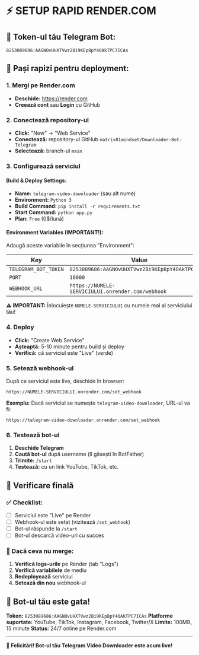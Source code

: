 # ⚡ SETUP RAPID RENDER.COM

## 🔑 Token-ul tău Telegram Bot:
```
8253089686:AAGNOvUHXTVwz2Bi9KEpBpY4OAkTPC7ICAs
```

## 🚀 Pași rapizi pentru deployment:

### 1. Mergi pe Render.com
- **Deschide:** https://render.com
- **Creează cont** sau **Login** cu GitHub

### 2. Conectează repository-ul
- **Click:** "New" → "Web Service"
- **Conectează:** repository-ul GitHub `matrix01mindset/Downloader-Bot-Telegram`
- **Selectează:** branch-ul `main`

### 3. Configurează serviciul

#### **Build & Deploy Settings:**
- **Name:** `telegram-video-downloader` (sau alt nume)
- **Environment:** `Python 3`
- **Build Command:** `pip install -r requirements.txt`
- **Start Command:** `python app.py`
- **Plan:** `Free` (0$/lună)

#### **Environment Variables (IMPORTANT!):**
Adaugă aceste variabile în secțiunea "Environment":

| Key | Value |
|-----|-------|
| `TELEGRAM_BOT_TOKEN` | `8253089686:AAGNOvUHXTVwz2Bi9KEpBpY4OAkTPC7ICAs` |
| `PORT` | `10000` |
| `WEBHOOK_URL` | `https://NUMELE-SERVICIULUI.onrender.com/webhook` |

**⚠️ IMPORTANT:** Înlocuiește `NUMELE-SERVICIULUI` cu numele real al serviciului tău!

### 4. Deploy
- **Click:** "Create Web Service"
- **Așteaptă:** 5-10 minute pentru build și deploy
- **Verifică:** că serviciul este "Live" (verde)

### 5. Setează webhook-ul

După ce serviciul este live, deschide în browser:
```
https://NUMELE-SERVICIULUI.onrender.com/set_webhook
```

**Exemplu:** Dacă serviciul se numește `telegram-video-downloader`, URL-ul va fi:
```
https://telegram-video-downloader.onrender.com/set_webhook
```

### 6. Testează bot-ul

1. **Deschide Telegram**
2. **Caută bot-ul** după username (îl găsești în BotFather)
3. **Trimite:** `/start`
4. **Testează:** cu un link YouTube, TikTok, etc.

## 🎯 Verificare finală

### ✅ Checklist:
- [ ] Serviciul este "Live" pe Render
- [ ] Webhook-ul este setat (vizitează `/set_webhook`)
- [ ] Bot-ul răspunde la `/start`
- [ ] Bot-ul descarcă video-uri cu succes

### 🔧 Dacă ceva nu merge:

1. **Verifică logs-urile** pe Render (tab "Logs")
2. **Verifică variabilele** de mediu
3. **Redeployează** serviciul
4. **Setează din nou** webhook-ul

## 📱 Bot-ul tău este gata!

**Token:** `8253089686:AAGNOvUHXTVwz2Bi9KEpBpY4OAkTPC7ICAs`
**Platforme suportate:** YouTube, TikTok, Instagram, Facebook, Twitter/X
**Limite:** 100MB, 15 minute
**Status:** 24/7 online pe Render.com

---
**🎉 Felicitări! Bot-ul tău Telegram Video Downloader este acum live!**